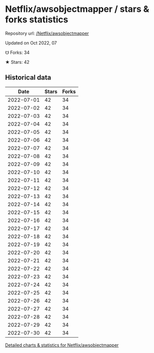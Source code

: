 # Netflix/awsobjectmapper / stars & forks statistics

Repository url: [/Netflix/awsobjectmapper](https://github.com/Netflix/awsobjectmapper)

Updated on Oct 2022, 07

☋ Forks: 34

★ Stars: 42

## Historical data
| Date | Stars | Forks |
|------|-------|-------|
| 2022-07-01 | 42 | 34 | 
| 2022-07-02 | 42 | 34 | 
| 2022-07-03 | 42 | 34 | 
| 2022-07-04 | 42 | 34 | 
| 2022-07-05 | 42 | 34 | 
| 2022-07-06 | 42 | 34 | 
| 2022-07-07 | 42 | 34 | 
| 2022-07-08 | 42 | 34 | 
| 2022-07-09 | 42 | 34 | 
| 2022-07-10 | 42 | 34 | 
| 2022-07-11 | 42 | 34 | 
| 2022-07-12 | 42 | 34 | 
| 2022-07-13 | 42 | 34 | 
| 2022-07-14 | 42 | 34 | 
| 2022-07-15 | 42 | 34 | 
| 2022-07-16 | 42 | 34 | 
| 2022-07-17 | 42 | 34 | 
| 2022-07-18 | 42 | 34 | 
| 2022-07-19 | 42 | 34 | 
| 2022-07-20 | 42 | 34 | 
| 2022-07-21 | 42 | 34 | 
| 2022-07-22 | 42 | 34 | 
| 2022-07-23 | 42 | 34 | 
| 2022-07-24 | 42 | 34 | 
| 2022-07-25 | 42 | 34 | 
| 2022-07-26 | 42 | 34 | 
| 2022-07-27 | 42 | 34 | 
| 2022-07-28 | 42 | 34 | 
| 2022-07-29 | 42 | 34 | 
| 2022-07-30 | 42 | 34 | 


[Detailed charts & statistics for Netflix/awsobjectmapper](https://reviewgithub.com/rep/Netflix/awsobjectmapper)
